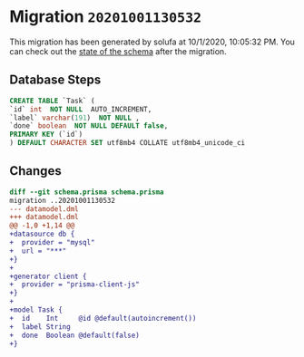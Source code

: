 # Migration `20201001130532`

This migration has been generated by solufa at 10/1/2020, 10:05:32 PM.
You can check out the [state of the schema](./schema.prisma) after the migration.

## Database Steps

```sql
CREATE TABLE `Task` (
`id` int  NOT NULL  AUTO_INCREMENT,
`label` varchar(191)  NOT NULL ,
`done` boolean  NOT NULL DEFAULT false,
PRIMARY KEY (`id`)
) DEFAULT CHARACTER SET utf8mb4 COLLATE utf8mb4_unicode_ci
```

## Changes

```diff
diff --git schema.prisma schema.prisma
migration ..20201001130532
--- datamodel.dml
+++ datamodel.dml
@@ -1,0 +1,14 @@
+datasource db {
+  provider = "mysql"
+  url = "***"
+}
+
+generator client {
+  provider = "prisma-client-js"
+}
+
+model Task {
+  id    Int     @id @default(autoincrement())
+  label String
+  done  Boolean @default(false)
+}
```


